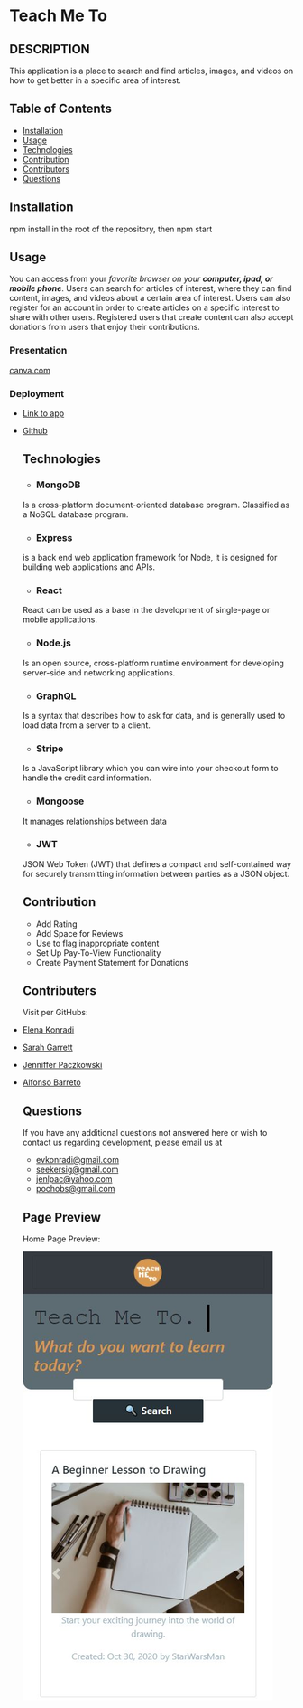 # Teach Me To

  ## DESCRIPTION
  This application is a place to search and find articles, images, and videos on how to get better in a specific area of interest.

  ## Table of Contents
  * [Installation](#installation)
  * [Usage](#usage)
  * [Technologies](#technologies)
  * [Contribution](#contribution)
  * [Contributors](#contributors)
  * [Questions](#questions) 
  
  ## Installation
  npm install in the root of the repository, then npm start

  ## Usage  
  You can access from your _favorite browser on your **computer, ipad, or mobile phone**_.
  Users can search for articles of interest, where they can find content, images, and videos about a certain area of interest.
  Users can also register for an account in order to create articles on a specific interest to share with other users.
  Registered users that create content can also accept donations from users that enjoy their contributions.

  ### Presentation
[canva.com](https://www.canva.com/design/DAELjSyWfPA/GurvMkKaZmnZNI9mvZS7uw/view?utm_content=DAELjSyWfPA&utm_campaign=designshare&utm_medium=link&utm_source=publishsharelink)

  ### Deployment
* [Link to app](https://floating-spire-39046.herokuapp.com)
* [Github](https://github.com/evkonradi/teach-me-to)


  ## Technologies

  * ### MongoDB
  Is a cross-platform document-oriented database program. Classified as a NoSQL database program.
  * ### Express
  is a back end web application framework for Node, it is designed for building web applications and APIs.
  * ### React
  React can be used as a base in the development of single-page or mobile applications.
  * ### Node.js
  Is an open source, cross-platform runtime environment for developing server-side and networking applications.
  * ### GraphQL
  Is a syntax that describes how to ask for data, and is generally used to load data from a server to a client.
  * ### Stripe
  Is a JavaScript library which you can wire into your checkout form to handle the credit card information.
  * ### Mongoose
  It manages relationships between data
  * ### JWT
  JSON Web Token (JWT) that defines a compact and self-contained way for securely transmitting information between parties as a JSON object.
  

  ## Contribution
  * Add Rating
  * Add Space for Reviews
  * Use to flag inappropriate content
  * Set Up Pay-To-View Functionality
  * Create Payment Statement for Donations 
  
  ## Contributers
    Visit per GitHubs:
* [Elena Konradi](https://github.com/evkonradi)
* [Sarah Garrett](https://github.com/sidoniag)
* [Jenniffer Paczkowski](https://github.com/jenlpac)
* [Alfonso Barreto](https://github.com/pochobs)

  ## Questions
  If you have any additional questions not answered here or wish to contact us regarding development, please email us at 
  
  * [evkonradi@gmail.com](mailto:evkonradi@gmail.com)
  * [seekersig@gmail.com](mailto:@gmail.com)
  * [jenlpac@yahoo.com](mailto:jenlpac@yahoo.com)
  * [pochobs@gmail.com](mailto:pochobs@gmail.com)
  

  ## Page Preview
  Home Page Preview:

  <img src="./TeachMeToPreview.jpg">

